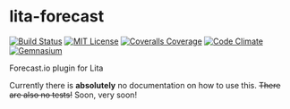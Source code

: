 lita-forecast
=============
[![Build Status](https://img.shields.io/travis/theckman/lita-forecast/master.svg)](https://travis-ci.org/theckman/lita-forecast)
[![MIT License](https://img.shields.io/badge/license-MIT-brightgreen.svg)](https://tldrlegal.com/license/mit-license)
[![Coveralls Coverage](https://img.shields.io/coveralls/theckman/lita-forecast/master.svg)](https://coveralls.io/r/theckman/lita-forecast)
[![Code Climate](https://img.shields.io/codeclimate/github/theckman/lita-forecast.svg)](https://codeclimate.com/github/theckman/lita-forecast)
[![Gemnasium](https://img.shields.io/gemnasium/theckman/lita-forecast.svg)](https://gemnasium.com/theckman/lita-forecast)

Forecast.io plugin for Lita

Currently there is **absolutely** no documentation on how to use this. ~~There
are also no tests!~~ Soon, very soon!
